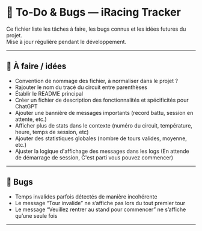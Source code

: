 # 🧩 To-Do & Bugs — iRacing Tracker

Ce fichier liste les tâches à faire, les bugs connus et les idées futures du projet.  
Mise à jour régulière pendant le développement.

---

## 🚧 À faire / idées
- Convention de nommage des fichier, à normaliser dans le projet ?
- Rajouter le nom du tracé du circuit entre parenthèses  
- Établir le README principal  
- Créer un fichier de description des fonctionnalités et spécificités pour ChatGPT 
- Ajouter une bannière de messages importants (record battu, session en attente, etc.)  
- Afficher plus de stats dans le contexte (numéro du circuit, température, heure, temps de session, etc)
- Ajouter des statistiques globales (nombre de tours valides, moyenne, etc.)  
- Ajuster la logique d'affichage des messages dans les logs (En attende de démarrage de session, C'est parti vous pouvez commencer)

---

## 🐞 Bugs
- Temps invalides parfois détectés de manière incohérente  
- Le message “Tour invalide” ne s’affiche pas lors du tout premier tour  
- Le message “Veuillez rentrer au stand pour commencer” ne s’affiche qu’une seule fois  

---

